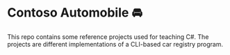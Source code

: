 # Contoso Automobile 🚘

This repo contains some reference projects used for teaching C#. The projects are different implementations of a CLI-based car registry program.
